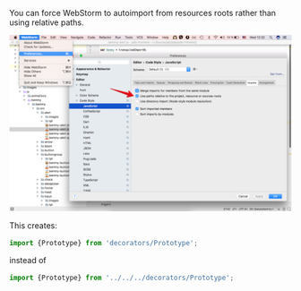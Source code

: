 You can force WebStorm to autoimport from resources roots rather than using relative paths.

![WebStorm preferences](preferences.png)

This creates:
```js
import {Prototype} from 'decorators/Prototype';
```
instead of

```js
import {Prototype} from '../../../decorators/Prototype';
```
